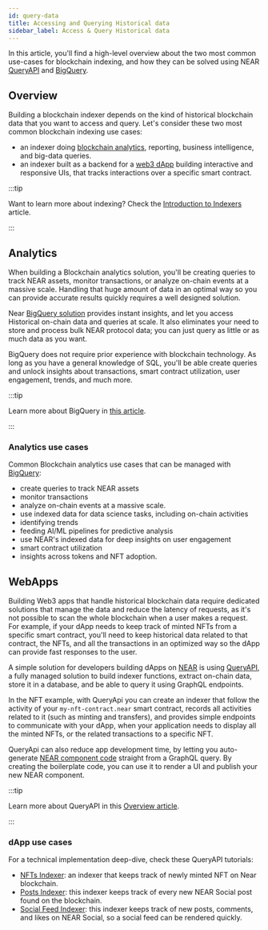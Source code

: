 ```yaml
---
id: query-data
title: Accessing and Querying Historical data
sidebar_label: Access & Query Historical data
---
```


In this article, you'll find a high-level overview about the two most common use-cases for blockchain indexing, and how they can be solved using NEAR [QueryAPI](intro.md) and [BigQuery](../big-query.md).

## Overview

Building a blockchain indexer depends on the kind of historical blockchain data that you want to access and query. Let's consider these two most common blockchain indexing use cases:

- an indexer doing [blockchain analytics](#analytics), reporting, business intelligence, and big-data queries.
- an indexer built as a backend for a [web3 dApp](#webapps) building interactive and responsive UIs, that tracks interactions over a specific smart contract.

:::tip

Want to learn more about indexing? Check the [Introduction to Indexers](../../../1.concepts/3.advanced/indexers.md) article.

:::

## Analytics

When building a Blockchain analytics solution, you'll be creating queries to track NEAR assets, monitor transactions, or analyze on-chain events at a massive scale. Handling that huge amount of data in an optimal way so you can provide accurate results quickly requires a well designed solution.

Near [BigQuery solution](../big-query.md) provides instant insights, and let you access Historical on-chain data and queries at scale. It also eliminates your need to store and process bulk NEAR protocol data; you can just query as little or as much data as you want.

BigQuery does not require prior experience with blockchain technology. As long as you have a general knowledge of SQL, you'll be able create queries and unlock insights about transactions, smart contract utilization, user engagement, trends, and much more.

:::tip

Learn more about BigQuery in [this article](../big-query.md).

:::

### Analytics use cases

Common Blockchain analytics use cases that can be managed with [BigQuery](../big-query.md):

- create queries to track NEAR assets
- monitor transactions
- analyze on-chain events at a massive scale.
- use indexed data for data science tasks, including on-chain activities
- identifying trends
- feeding AI/ML pipelines for predictive analysis
- use NEAR's indexed data for deep insights on user engagement
- smart contract utilization
- insights across tokens and NFT adoption.

## WebApps

Building Web3 apps that handle historical blockchain data require dedicated solutions that manage the data and reduce the latency of requests, as it's not possible to scan the whole blockchain when a user makes a request.
For example, if your dApp needs to keep track of minted NFTs from a specific smart contract, you'll need to keep historical data related to that contract, the NFTs, and all the transactions in an optimized way so the dApp can provide fast responses to the user.

A simple solution for developers building dApps on [NEAR](../../4.web3-apps/what-is.md) is using [QueryAPI](intro.md), a fully managed solution to build indexer functions, extract on-chain data, store it in a database, and be able to query it using GraphQL endpoints.

In the NFT example, with QueryApi you can create an indexer that follow the activity of your `my-nft-contract.near` smart contract, records all activities related to it (such as minting and transfers), and provides simple endpoints to communicate with your dApp, when your application needs to display all the minted NFTs, or the related transactions to a specific NFT.

QueryApi can also reduce app development time, by letting you auto-generate [NEAR component code](index-function.md#create-a-bos-component-from-query) straight from a GraphQL query. By creating the boilerplate code, you can use it to render a UI and publish your new NEAR component.

:::tip

Learn more about QueryAPI in this [Overview article](intro.md).

:::

### dApp use cases

For a technical implementation deep-dive, check these QueryAPI tutorials:

- [NFTs Indexer](../../../3.tutorials/near-components/indexer-tutorials/nft-indexer.md): an indexer that keeps track of newly minted NFT on Near blockchain.
- [Posts Indexer](../../../3.tutorials/near-components/indexer-tutorials/posts-indexer.md): this indexer keeps track of every new NEAR Social post found on the blockchain.
- [Social Feed Indexer](../../../3.tutorials/near-components/indexer-tutorials/feed-indexer.md): this indexer keeps track of new posts, comments, and likes on NEAR Social, so a social feed can be rendered quickly.
